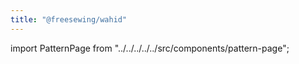 ```yaml
---
title: "@freesewing/wahid"
---
```


import PatternPage from "../../../../../src/components/pattern-page";

<PatternPage pattern="wahid" />

